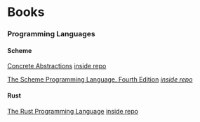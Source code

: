 # Books

### Programming Languages

#### Scheme

[Concrete Abstractions](https://gustavus.edu/mcs/max/concrete-abstractions-pdfs/ConcreteAbstractions.pdf) [inside repo](pdf/ConcreteAbstractions.pdf)

[The Scheme Programming Language. Fourth Edition](https://www.scheme.com/tspl4/) *[inside repo](pdf/The.Scheme.Programming.Language.4th.Edition.pdf)*

#### Rust

[The Rust Programming Language](https://doc.rust-lang.org/book/) [inside repo](<pdf/The Rust Programming Language.pdf>)
